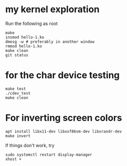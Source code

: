 # my kernel exploration
Run the following as root
```
make
insmod hello-1.ko
dmesg -w # preferably in another window
rmmod hello-1.ko
make clean
git status
```

# for the char device testing
```
make test
./cdev_test
make clean
```

# For inverting screen colors
```
apt install libx11-dev libxxf86vm-dev libxrandr-dev
make invert
```

If things don't work, try
```
sudo systemctl restart display-manager
xhost +
```
